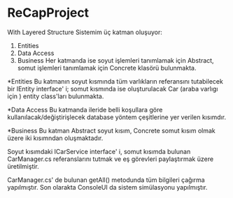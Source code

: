 # ReCapProject
With Layered Structure
 Sistemim üç katman oluşuyor:
1. Entities
2. Data Access
3. Business
Her katmanda ise soyut işlemleri tanımlamak için Abstract, somut işlemleri tanımlamak için Concrete klasörü bulunmakta.

*Entities
Bu katmanın soyut kısmında tüm varlıkların referansını tutabilecek bir IEntity interface' i; somut kısmında ise oluşturulacak Car (araba varlıgı için ) entity class'ları bulunmakta.

*Data Access
Bu katmanda ileride belli koşullara göre kullanılacak/değiştirişlecek database yöntem çeşitlerine yer verilen kısımdır.

*Business
Bu katman Abstract soyut kısım, Concrete somut kısım olmak üzere iki kısımndan oluşmaktadır.

Soyut kısımdaki ICarService interface' i, somut kısımda bulunan CarManager.cs  referanslarını tutmak ve eş görevleri paylaştırmak üzere üretilmiştir.

CarManager.cs' de bulunan getAll() metodunda tüm bilgileri çağırma yapılmıştır.
Son olarakta ConsoleUI da sistem simülasyonu yapılmıştır.
